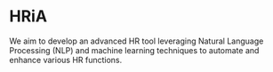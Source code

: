 # HRiA
We aim to develop an advanced HR tool leveraging Natural Language Processing (NLP) and machine learning techniques to automate and enhance various HR functions.

